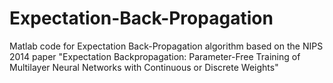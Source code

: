 Expectation-Back-Propagation
============================

Matlab code for Expectation Back-Propagation algorithm based on the NIPS 2014 paper "Expectation Backpropagation: Parameter-Free Training of Multilayer Neural Networks with Continuous or Discrete Weights"
